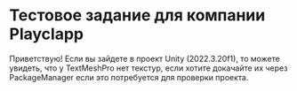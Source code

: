 # Тестовое задание для компании Playclapp
Приветствую! Если вы зайдете в проект Unity (2022.3.20f1), то можете увидеть, что у TextMeshPro нет текстур,
если хотите докачайте их через PackageManager если это потребуется для проверки проекта.
